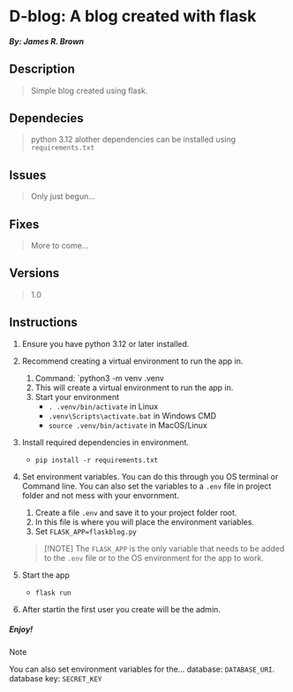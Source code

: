 
# D-blog: A blog created with flask

#### *By: James R. Brown*

## Description

> Simple blog created using flask.

## Dependecies

> python 3.12
> alother dependencies can be installed using `requirements.txt`

## Issues

> Only just begun...

## Fixes

> More to come...

## Versions

> 1.0

## Instructions

1. Ensure you have python 3.12 or later installed.
2. Recommend creating a virtual environment to run the app in.
    1. Command: `python3 -m venv .venv
    2. This will create a virtual environment to run the app in.
    3. Start your environment 
        - `. .venv/bin/activate` in Linux
        - `.venv\Scripts\activate.bat` in Windows CMD
        - `source .venv/bin/activate` in MacOS/Linux
3. Install required dependencies in environment.
    - `pip install -r requirements.txt`
4. Set environment variables.  You can do this through you OS terminal or Command line.  You can also set the variables to a `.env` file in project folder and not mess with your envornment.
    1. Create a file `.env` and save it to your project folder root.
    2. In this file is where you will place the environment variables.
    3. Set `FLASK_APP=flaskblog.py`

    > [!NOTE] The `FLASK_APP` is the only variable that needs to be added to the `.env` file or to the OS environment for the app to work.

5. Start the app
    - `flask run`
6. After startin the first user you create will be the admin.

##### Enjoy!

> [!NOTE]
> You can also set environment variables for the...
> database: `DATABASE_URI`.
> database key: `SECRET_KEY`
